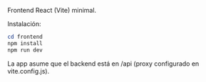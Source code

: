 Frontend React (Vite) minimal.

Instalación:

```powershell
cd frontend
npm install
npm run dev
```

La app asume que el backend está en /api (proxy configurado en vite.config.js).